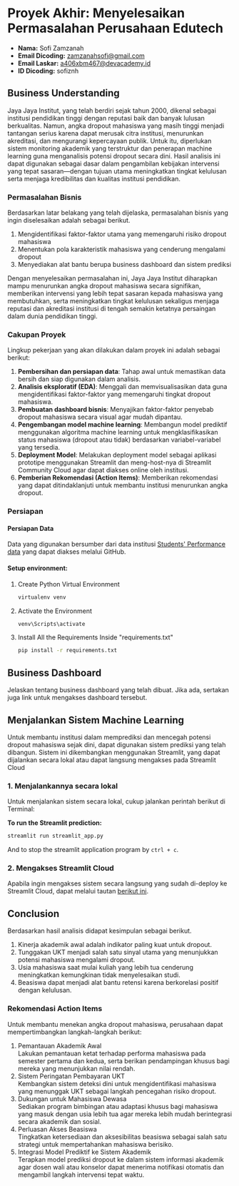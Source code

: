 # Proyek Akhir: Menyelesaikan Permasalahan Perusahaan Edutech

- **Nama:** Sofi Zamzanah
- **Email Dicoding:** zamzanahsofi@gmail.com 
- **Email Laskar:** a406xbm467@devacademy.id
- **ID Dicoding:** sofiznh

## Business Understanding

Jaya Jaya Institut, yang telah berdiri sejak tahun 2000, dikenal sebagai institusi pendidikan tinggi dengan reputasi baik dan banyak lulusan berkualitas. Namun, angka dropout mahasiswa yang masih tinggi menjadi tantangan serius karena dapat merusak citra institusi, menurunkan akreditasi, dan mengurangi kepercayaan publik. Untuk itu, diperlukan sistem monitoring akademik yang terstruktur dan penerapan machine learning guna menganalisis potensi dropout secara dini. Hasil analisis ini dapat digunakan sebagai dasar dalam pengambilan kebijakan intervensi yang tepat sasaran—dengan tujuan utama meningkatkan tingkat kelulusan serta menjaga kredibilitas dan kualitas institusi pendidikan.

### Permasalahan Bisnis
Berdasarkan latar belakang yang telah dijelaska, permasalahan bisnis yang ingin diselesaikan adalah sebagai berikut.

1. Mengidentifikasi faktor-faktor utama yang memengaruhi risiko dropout mahasiswa
2. Menentukan pola karakteristik mahasiswa yang cenderung mengalami dropout
3. Menyediakan alat bantu berupa business dashboard dan sistem prediksi

Dengan menyelesaikan permasalahan ini, Jaya Jaya Institut diharapkan mampu menurunkan angka dropout mahasiswa secara signifikan, memberikan intervensi yang lebih tepat sasaran kepada mahasiswa yang membutuhkan, serta meningkatkan tingkat kelulusan sekaligus menjaga reputasi dan akreditasi institusi di tengah semakin ketatnya persaingan dalam dunia pendidikan tinggi.

### Cakupan Proyek
Lingkup pekerjaan yang akan dilakukan dalam proyek ini adalah sebagai berikut:

1. **Pembersihan dan persiapan data**: Tahap awal untuk memastikan data bersih dan siap digunakan dalam analisis.
2. **Analisis eksploratif (EDA)**: Menggali dan memvisualisasikan data guna mengidentifikasi faktor-faktor yang memengaruhi tingkat dropout mahasiswa.
3. **Pembuatan dashboard bisnis**: Menyajikan faktor-faktor penyebab dropout mahasiswa secara visual agar mudah dipantau.
4. **Pengembangan model machine learning**: Membangun model prediktif menggunakan algoritma machine learning untuk mengklasifikasikan status mahasiswa (dropout atau tidak) berdasarkan variabel-variabel yang tersedia.
5. **Deployment Model**: Melakukan deployment model sebagai aplikasi prototipe menggunakan Streamlit dan meng-host-nya di Streamlit Community Cloud agar dapat diakses online oleh institusi.   
6. **Pemberian Rekomendasi (Action Items)**: Memberikan rekomendasi yang dapat ditindaklanjuti untuk membantu institusi menurunkan angka dropout.

### Persiapan

#### **Persiapan Data**
Data yang digunakan bersumber dari data institusi [Students' Performance data](https://github.com/dicodingacademy/dicoding_dataset/blob/main/students_performance 'Dicoding GitHub - Students Performance data') yang dapat diakses melalui GitHub.

#### **Setup environment:**

1. Create Python Virtual Environment
   ```bash
   virtualenv venv
   ```

2. Activate the Environment
   ```bash
   venv\Scripts\activate
   ```

3. Install All the Requirements Inside "requirements.txt"
   ```bash
   pip install -r requirements.txt
   ```

## Business Dashboard
Jelaskan tentang business dashboard yang telah dibuat. Jika ada, sertakan juga link untuk mengakses dashboard tersebut.

## Menjalankan Sistem Machine Learning

Untuk membantu institusi dalam memprediksi dan mencegah potensi dropout mahasiswa sejak dini, dapat digunakan sistem prediksi yang telah dibangun. Sistem ini dikembangkan menggunakan Streamlit, yang dapat dijalankan secara lokal atau dapat langsung mengakses pada Streamlit Cloud

### 1. Menjalankannya secara lokal

Untuk menjalankan sistem secara lokal, cukup jalankan perintah berikut di Terminal:

**To run the Streamlit prediction:**
```bash
streamlit run streamlit_app.py
```

And to stop the streamlit application program by `ctrl + c`. 

### 2. Mengakses Streamlit Cloud

Apabila ingin mengakses sistem secara langsung yang sudah di-deploy ke Streamlit Cloud, dapat melalui tautan [berikut ini]().

## Conclusion

Berdasarkan hasil analisis didapat kesimpulan sebagai berikut.
1. Kinerja akademik awal adalah indikator paling kuat untuk dropout.
2. Tunggakan UKT menjadi salah satu sinyal utama yang menunjukkan potensi mahasiswa mengalami dropout.
3. Usia mahasiswa saat mulai kuliah yang lebih tua cenderung meningkatkan kemungkinan tidak menyelesaikan studi.
4. Beasiswa dapat menjadi alat bantu retensi karena berkorelasi positif dengan kelulusan.

### Rekomendasi Action Items

Untuk membantu menekan angka dropout mahasiswa, perusahaan dapat mempertimbangkan langkah-langkah berikut:
1. Pemantauan Akademik Awal </br>
Lakukan pemantauan ketat terhadap performa mahasiswa pada semester pertama dan kedua, serta berikan pendampingan khusus bagi mereka yang menunjukkan nilai rendah.
2. Sistem Peringatan Pembayaran UKT</br>
Kembangkan sistem deteksi dini untuk mengidentifikasi mahasiswa yang menunggak UKT sebagai langkah pencegahan risiko dropout.
3. Dukungan untuk Mahasiswa Dewasa</br>
Sediakan program bimbingan atau adaptasi khusus bagi mahasiswa yang masuk dengan usia lebih tua agar mereka lebih mudah berintegrasi secara akademik dan sosial.
4. Perluasan Akses Beasiswa</br>
Tingkatkan ketersediaan dan aksesibilitas beasiswa sebagai salah satu strategi untuk mempertahankan mahasiswa berisiko.
5. Integrasi Model Prediktif ke Sistem Akademik</br>
Terapkan model prediksi dropout ke dalam sistem informasi akademik agar dosen wali atau konselor dapat menerima notifikasi otomatis dan mengambil langkah intervensi tepat waktu.
